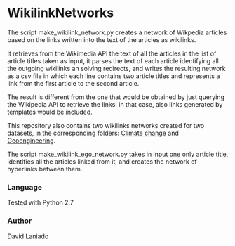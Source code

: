 WikilinkNetworks
================

The script make_wikilink_network.py creates a network of Wikpedia articles based on the links written into the text of the articles as wikilinks. 

It retrieves from the Wikimedia API the text of all the articles in the list of article titles taken as input, it parses the text of each article identifying all the outgoing wikilinks an solving redirects, and writes the resulting network as a csv file in which each line contains two article titles and represents a link from the first article to the second article. 

The result is different from the one that would be obtained by just querying the Wikipedia API to retrieve the links: in that case, also links generated by templates would be included.

This repository also contains two wikilinks networks created for two datasets, in the corresponding folders: [Climate change](https://github.com/sdivad/WikilinkNetworks/tree/master/Climate_change) and [Geoengineering](https://github.com/sdivad/WikilinkNetworks/tree/master/Geoengineering).   

The script make_wikilink_ego_network.py takes in input one only article title, identifies all the articles linked from it, and creates the network of hyperlinks between them.

### Language
Tested with Python 2.7

### Author
David Laniado
